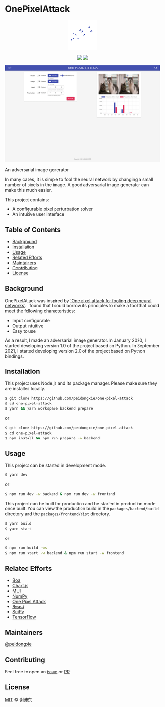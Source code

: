# OnePixelAttack

<p align="center">
  <img src="https://raw.githubusercontent.com/peidongxie/one-pixel-attack/main/packages/frontend/public/static/logo/logo-96.png">
</p>
<p align="center">
  <img src="https://img.shields.io/github/license/peidongxie/one-pixel-attack" />
  <img src="https://img.shields.io/github/package-json/v/peidongxie/one-pixel-attack" />
</p>
<p align="center">
  <img src="demo.png">
</p>

An adversarial image generator

In many cases, it is simple to fool the neural network by changing a small number of pixels in the image. A good adversarial image generator can make this much easier.

This project contains:

- A configurable pixel perturbation solver
- An intuitive user interface

## Table of Contents

- [Background](#background)
- [Installation](#installation)
- [Usage](#usage)
- [Related Efforts](#related-efforts)
- [Maintainers](#maintainers)
- [Contributing](#contributing)
- [License](#license)

## Background

OnePixelAttack was inspired by ['One pixel attack for fooling deep neural networks'](https://arxiv.org/abs/1710.08864). I found that I could borrow its principles to make a tool that could meet the following characteristics:

- Input configurable
- Output intuitive
- Easy to use

As a result, I made an adversarial image generator. In January 2020, I started developing version 1.0 of the project based on Python. In September 2021, I started developing version 2.0 of the project based on Python bindings.

## Installation

This project uses Node.js and its package manager. Please make sure they are installed locally.

```sh
$ git clone https://github.com/peidongxie/one-pixel-attack
$ cd one-pixel-attack
$ yarn && yarn workspace backend prepare
```

or

```sh
$ git clone https://github.com/peidongxie/one-pixel-attack
$ cd one-pixel-attack
$ npm install && npm run prepare -w backend
```

## Usage

This project can be started in development mode.

```sh
$ yarn dev
```

or

```sh
$ npm run dev -w backend & npm run dev -w frontend
```

This project can be built for production and be started in production mode once built. You can view the production build in the `packages/backend/build` directory and the `packages/frontend/dist` directory.

```sh
$ yarn build
$ yarn start
```

or

```sh
$ npm run build -ws
$ npm run start -w backend & npm run start -w frontend
```

## Related Efforts

- [Boa](https://github.com/imgcook/boa)
- [Chart.js](https://github.com/chartjs/Chart.js)
- [MUI](https://github.com/mui-org/material-ui)
- [NumPy](https://github.com/numpy/numpy)
- [One Pixel Attack](https://github.com/Hyperparticle/one-pixel-attack-keras)
- [React](https://github.com/facebook/react)
- [SciPy](https://github.com/scipy/scipy)
- [TensorFlow](https://github.com/tensorflow/tensorflow)

## Maintainers

[@peidongxie](https://github.com/peidongxie)

## Contributing

Feel free to open an [issue](https://github.com/peidongxie/one-pixel-attack/issues/new) or [PR](https://github.com/peidongxie/one-pixel-attack/compare).

## License

[MIT](LICENSE) © 谢沛东
